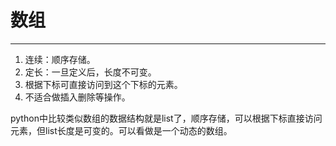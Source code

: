 # 数组

---

1. 连续：顺序存储。
2. 定长：一旦定义后，长度不可变。
3. 根据下标可直接访问到这个下标的元素。
4. 不适合做插入删除等操作。

python中比较类似数组的数据结构就是list了，顺序存储，可以根据下标直接访问元素，但list长度是可变的。可以看做是一个动态的数组。